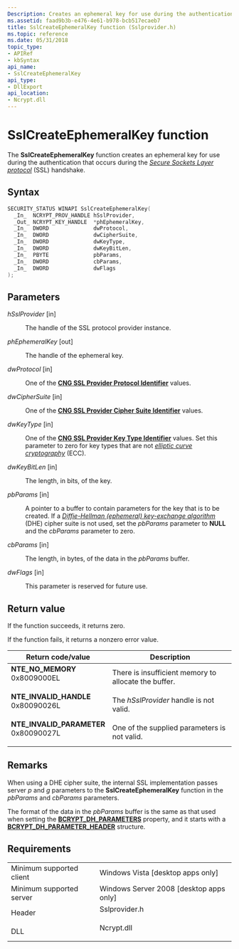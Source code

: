 ```yaml
---
Description: Creates an ephemeral key for use during the authentication that occurs during the Secure Sockets Layer protocol (SSL) handshake.
ms.assetid: faad9b3b-e476-4e61-b978-bcb517ecaeb7
title: SslCreateEphemeralKey function (Sslprovider.h)
ms.topic: reference
ms.date: 05/31/2018
topic_type:
- APIRef
- kbSyntax
api_name:
- SslCreateEphemeralKey
api_type:
- DllExport
api_location:
- Ncrypt.dll
---
```


# SslCreateEphemeralKey function

The **SslCreateEphemeralKey** function creates an ephemeral key for use during the authentication that occurs during the [*Secure Sockets Layer protocol*](/windows/desktop/SecGloss/s-gly) (SSL) handshake.

## Syntax


```C++
SECURITY_STATUS WINAPI SslCreateEphemeralKey(
  _In_  NCRYPT_PROV_HANDLE hSslProvider,
  _Out_ NCRYPT_KEY_HANDLE  *phEphemeralKey,
  _In_  DWORD              dwProtocol,
  _In_  DWORD              dwCipherSuite,
  _In_  DWORD              dwKeyType,
  _In_  DWORD              dwKeyBitLen,
  _In_  PBYTE              pbParams,
  _In_  DWORD              cbParams,
  _In_  DWORD              dwFlags
);
```



## Parameters

<dl> <dt>

*hSslProvider* \[in\]
</dt> <dd>

The handle of the SSL protocol provider instance.

</dd> <dt>

*phEphemeralKey* \[out\]
</dt> <dd>

The handle of the ephemeral key.

</dd> <dt>

*dwProtocol* \[in\]
</dt> <dd>

One of the [**CNG SSL Provider Protocol Identifier**](https://msdn.microsoft.com/library/Hh971257(v=VS.85).aspx) values.

</dd> <dt>

*dwCipherSuite* \[in\]
</dt> <dd>

One of the [**CNG SSL Provider Cipher Suite Identifier**](https://msdn.microsoft.com/library/Hh971253(v=VS.85).aspx) values.

</dd> <dt>

*dwKeyType* \[in\]
</dt> <dd>

One of the [**CNG SSL Provider Key Type Identifier**](https://msdn.microsoft.com/library/Hh971256(v=VS.85).aspx) values. Set this parameter to zero for key types that are not [*elliptic curve cryptography*](/windows/desktop/SecGloss/e-gly) (ECC).

</dd> <dt>

*dwKeyBitLen* \[in\]
</dt> <dd>

The length, in bits, of the key.

</dd> <dt>

*pbParams* \[in\]
</dt> <dd>

A pointer to a buffer to contain parameters for the key that is to be created. If a [*Diffie-Hellman (ephemeral) key-exchange algorithm*](/windows/desktop/SecGloss/d-gly) (DHE) cipher suite is not used, set the *pbParams* parameter to **NULL** and the *cbParams* parameter to zero.

</dd> <dt>

*cbParams* \[in\]
</dt> <dd>

The length, in bytes, of the data in the *pbParams* buffer.

</dd> <dt>

*dwFlags* \[in\]
</dt> <dd>

This parameter is reserved for future use.

</dd> </dl>

## Return value

If the function succeeds, it returns zero.

If the function fails, it returns a nonzero error value.



| Return code/value                                                                                                                                                       | Description                                                     |
|-------------------------------------------------------------------------------------------------------------------------------------------------------------------------|-----------------------------------------------------------------|
| <dl> <dt>**NTE\_NO\_MEMORY**</dt> <dt>0x8009000EL</dt> </dl>         | There is insufficient memory to allocate the buffer.<br/> |
| <dl> <dt>**NTE\_INVALID\_HANDLE**</dt> <dt>0x80090026L</dt> </dl>    | The *hSslProvider* handle is not valid.<br/>              |
| <dl> <dt>**NTE\_INVALID\_PARAMETER**</dt> <dt>0x80090027L</dt> </dl> | One of the supplied parameters is not valid.<br/>         |



 

## Remarks

When using a DHE cipher suite, the internal SSL implementation passes server *p* and *g* parameters to the **SslCreateEphemeralKey** function in the *pbParams* and *cbParams* parameters.

The format of the data in the *pbParams* buffer is the same as that used when setting the [**BCRYPT\_DH\_PARAMETERS**](cng-property-identifiers.md) property, and it starts with a [**BCRYPT\_DH\_PARAMETER\_HEADER**](/windows/desktop/api/Bcrypt/ns-bcrypt-bcrypt_dh_parameter_header) structure.

## Requirements



|                                     |                                                                                          |
|-------------------------------------|------------------------------------------------------------------------------------------|
| Minimum supported client<br/> | Windows Vista \[desktop apps only\]<br/>                                           |
| Minimum supported server<br/> | Windows Server 2008 \[desktop apps only\]<br/>                                     |
| Header<br/>                   | <dl> <dt>Sslprovider.h</dt> </dl> |
| DLL<br/>                      | <dl> <dt>Ncrypt.dll</dt> </dl>    |



 

